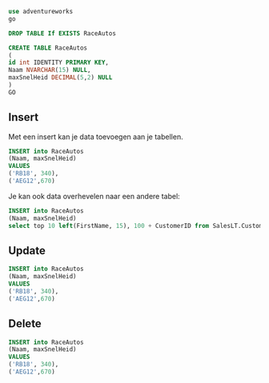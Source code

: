

```sql
use adventureworks
go

DROP TABLE If EXISTS RaceAutos

CREATE TABLE RaceAutos
(
id int IDENTITY PRIMARY KEY,
Naam NVARCHAR(15) NULL,
maxSnelHeid DECIMAL(5,2) NULL
)
GO

```
## Insert

Met een insert kan je data toevoegen aan je tabellen. 

```sql
INSERT into RaceAutos
(Naam, maxSnelHeid)
VALUES
('RB18', 340),
('AEG12',670)
```

Je kan ook data overhevelen naar een andere tabel:

```sql
INSERT into RaceAutos
(Naam, maxSnelHeid)
select top 10 left(FirstName, 15), 100 + CustomerID from SalesLT.Customer
```

## Update
```sql
INSERT into RaceAutos
(Naam, maxSnelHeid)
VALUES
('RB18', 340),
('AEG12',670)
```

## Delete

```sql
INSERT into RaceAutos
(Naam, maxSnelHeid)
VALUES
('RB18', 340),
('AEG12',670)
```